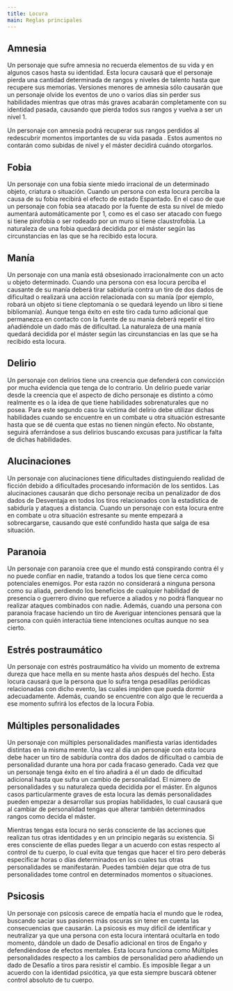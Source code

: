 ```yaml
---
title: Locura
main: Reglas principales
---
```


## Amnesia

Un personaje que sufre amnesia no recuerda elementos de su vida y en algunos casos hasta su identidad. Esta locura causará que el personaje pierda una cantidad determinada de rangos y niveles de talento hasta que recupere sus memorias. Versiones menores de amnesia sólo causarán que un personaje olvide los eventos de uno o varios días sin perder sus habilidades mientras que otras más graves acabarán completamente con su identidad pasada, causando que pierda todos sus rangos y vuelva a ser un nivel 1. 

Un personaje con amnesia podrá recuperar sus rangos perdidos al redescubrir momentos importantes de su vida pasada . Estos aumentos no contarán como subidas de nivel y el máster decidirá cuándo otorgarlos.

## Fobia

Un personaje con una fobia siente miedo irracional de un determinado objeto, criatura o situación. Cuando un persona con esta locura perciba la causa de su fobia recibirá el efecto de estado Espantado. En el caso de que un personaje con fobia sea atacado por la fuente de esta su nivel de miedo aumentará automáticamente por 1, como es el caso ser atacado con fuego si tiene pirofobia o ser rodeado por un muro si tiene claustrofobia. La naturaleza de una fobia quedará decidida por el máster según las circunstancias en las que se ha recibido esta locura. 

## Manía

Un personaje con una manía está obsesionado irracionalmente con un acto u objeto determinado. Cuando una persona con esa locura perciba el causante de su manía deberá tirar sabiduría contra un tiro de dos dados de dificultad o realizará una acción relacionada con su manía (por ejemplo, robará un objeto si tiene cleptomanía o se quedará leyendo un libro si tiene bibliomanía). Aunque tenga éxito en este tiro cada turno adicional que permanezca en contacto con la fuente de su manía deberá repetir el tiro añadiéndole un dado más de dificultad. La naturaleza de una manía quedará decidida por el máster según las circunstancias en las que se ha recibido esta locura. 

## Delirio

Un personaje con delirios tiene una creencia que defenderá con convicción por mucha evidencia que tenga de lo contrario. Un delirio puede variar desde la creencia que el aspecto de dicho personaje es distinto a cómo realmente es o la idea de que tiene habilidades sobrenaturales que no posea. Para este segundo caso la víctima del delirio debe utilizar dichas habilidades cuando se encuentre en un combate u otra situación estresante hasta que se dé cuenta que estas no tienen ningún efecto. No obstante, seguirá aferrándose a sus delirios buscando excusas para justificar la falta de dichas habilidades.

## Alucinaciones

Un personaje con alucinaciones tiene dificultades distinguiendo realidad de ficción debido a dificultades procesando información de los sentidos. Las alucinaciones causarán que dicho personaje reciba un penalizador de dos dados de Desventaja en todos los tiros relacionados con la estadística de sabiduría y ataques a distancia. Cuando un personaje con esta locura entre en combate u otra situación estresante su mente empezará a sobrecargarse, causando que esté confundido hasta que salga de esa situación. 

## Paranoia

Un personaje con paranoia cree que el mundo está conspirando contra él y no puede confiar en nadie, tratando a todos los que tiene cerca como potenciales enemigos. Por esta razón no considerará a ninguna persona como su aliada, perdiendo los beneficios de cualquier habilidad de presencia o guerrero divino que refuerce a aliados y no podrá flanquear no realizar ataques combinados con nadie. Además, cuando una persona con paranoia fracase haciendo un tiro de Averiguar intenciones pensará que la persona con quién interactúa tiene intenciones ocultas aunque no sea cierto. 

## Estrés postraumático

Un personaje con estrés postraumático ha vivido un momento de extrema dureza que hace mella en su mente hasta años después del hecho. Esta locura causará que la persona que lo sufra tenga pesadillas periódicas relacionadas con dicho evento, las cuales impiden que pueda dormir adecuadamente. Además, cuando se encuentre con algo que le recuerda a ese momento sufrirá los efectos de la locura Fobia. 

## Múltiples personalidades

Un personaje con múltiples personalidades manifiesta varias identidades distintas en la misma mente. Una vez al día un personaje con esta locura debe hacer un tiro de sabiduría contra dos dados de dificultad o cambia de personalidad durante una hora por cada fracaso generado. Cada vez que un personaje tenga éxito en el tiro añadirá a él un dado de dificultad adicional hasta que sufra un cambio de personalidad. El número de personalidades y su naturaleza queda decidida por el máster. En algunos casos particularmente graves de esta locura las demás personalidades pueden empezar a desarrollar sus propias habilidades, lo cual causará que al cambiar de personalidad tengas que alterar también determinados rangos como decida el máster. 

Mientras tengas esta locura no serás consciente de las acciones que realizan tus otras identidades y en un principio negarás su existencia. Si eres consciente de ellas puedes llegar a un acuerdo con estas respecto al control de tu cuerpo, lo cual evita que tengas que hacer el tiro pero deberás especificar horas o días determinados en los cuales tus otras personalidades se manifestarán. Puedes también dejar que otra de tus personalidades tome control en determinados momentos o situaciones.

## Psicosis

Un personaje con psicosis carece de empatía hacia el mundo que le rodea, buscando saciar sus pasiones más oscuras sin tener en cuenta las consecuencias que causarán. La psicosis es muy difícil de identificar y neutralizar ya que una persona con esta locura intentará ocultarla en todo momento, dándole un dado de Desafío adicional en tiros de Engaño y defendiéndose de efectos mentales. Esta locura funciona como Múltiples personalidades respecto a los cambios de personalidad pero añadiendo un dado de Desafío a tiros para resistir el cambio. Es imposible llegar a un acuerdo con la identidad psicótica, ya que esta siempre buscará obtener control absoluto de tu cuerpo.